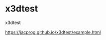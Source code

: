 # x3dtest
x3dtest

https://jacprog.github.io/x3dtest/example.html

[
](https://jacprog.github.io/x3dtest/inline/example.html)

